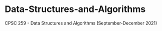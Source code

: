 # Data-Structures-and-Algorithms
CPSC 259 - Data Structures and Algorithms (September-December 2021)
